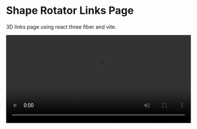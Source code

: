 <br>

# Shape Rotator Links Page

3D links page using react three fiber and vite.

<video src="shape-rotator.mp4" width="100%" height="240" controls></video>

<br>
